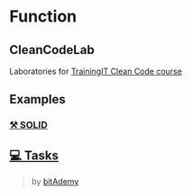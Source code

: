 # Function

## CleanCodeLab

Laboratories for [TrainingIT Clean Code course](https://trainingit.es/curso-clean-code/)

## Examples

### [⚒️ SOLID](https://github.com/LabsAdemy/CleanCodeLab/tree/OBJECT/src/examples/)

## [💻 Tasks](https://github.com/LabsAdemy/CleanCodeLab/tree/OBJECT/src/tasks)

> by [bitAdemy](https://bitademy.com)
